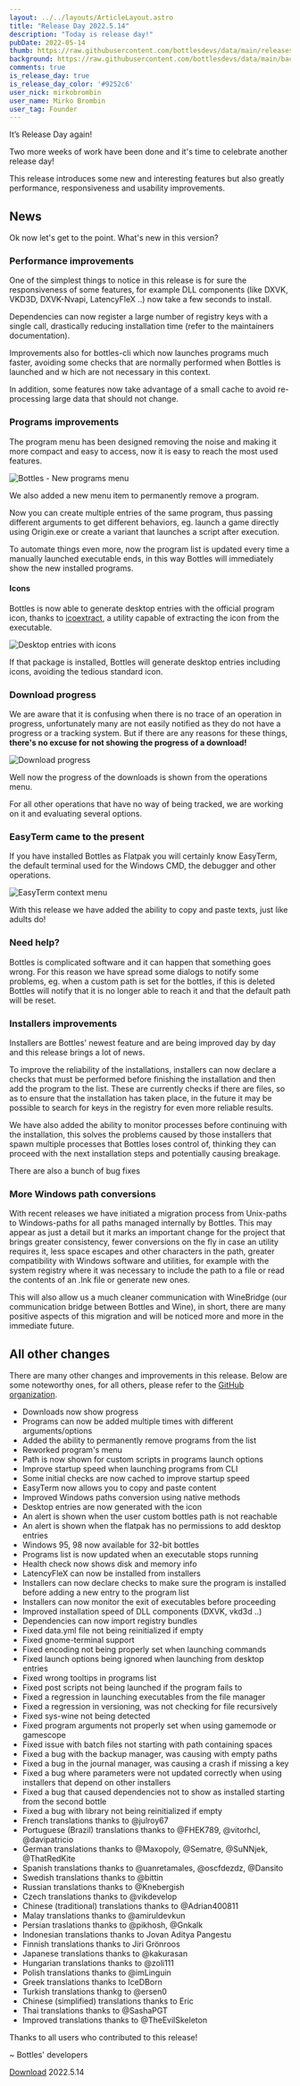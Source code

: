 ```yaml
---
layout: ../../layouts/ArticleLayout.astro
title: "Release Day 2022.5.14"
description: "Today is release day!"
pubDate: 2022-05-14
thumb: https://raw.githubusercontent.com/bottlesdevs/data/main/releases/2022.5.14/release-day.png
background: https://raw.githubusercontent.com/bottlesdevs/data/main/backgrounds/2022.5.14.png
comments: true
is_release_day: true
is_release_day_color: '#9252c6'
user_nick: mirkobrombin
user_name: Mirko Brombin
user_tag: Founder
---
```


It’s Release Day again!

Two more weeks of work have been done and it's time to celebrate another release day!

This release introduces some new and interesting features but also greatly 
performance, responsiveness and usability improvements.

## News
Ok now let's get to the point. What's new in this version?

### Performance improvements
One of the simplest things to notice in this release is for sure the 
responsiveness of some features, for example DLL components (like DXVK, 
VKD3D, DXVK-Nvapi, LatencyFleX ..) now take a few seconds to install.

Dependencies can now register a large number of registry keys with a single 
call, drastically reducing installation time (refer to the maintainers 
documentation).

Improvements also for bottles-cli which now launches programs much faster, 
avoiding some checks that are normally performed when Bottles is launched and w
hich are not necessary in this context. 

In addition, some features now take advantage of a small cache to avoid 
re-processing large data that should not change.

### Programs improvements
The program menu has been designed removing the noise and making it more 
compact and easy to access, now it is easy to reach the most used features.

![Bottles - New programs menu](/uploads/bottles-new-program-menu.png)

We also added a new menu item to permanently remove a program.

Now you can create multiple entries of the same program, thus passing different 
arguments to get different behaviors, eg. launch a game directly using 
Origin.exe or create a variant that launches a script after execution.

To automate things even more, now the program list is updated every time a 
manually launched executable ends, in this way Bottles will immediately show 
the new installed programs.

#### Icons
Bottles is now able to generate desktop entries with the official program icon, 
thanks to [icoextract](https://github.com/jlu5/icoextract), a utility capable 
of extracting the icon from the executable.

![Desktop entries with icons](/uploads/bottles-desktop-entries-w-icons.png)

If that package is installed, Bottles will generate desktop entries including 
icons, avoiding the tedious standard icon.

### Download progress
We are aware that it is confusing when there is no trace of an operation in 
progress, unfortunately many are not easily notified as they do not have a 
progress or a tracking system. But if there are any reasons for these things, 
**there's no excuse for not showing the progress of a download!**

![Download progress](/uploads/bottles-download-status.png)

Well now the progress of the downloads is shown from the operations menu.

For all other operations that have no way of being tracked, we are working on 
it and evaluating several options.

### EasyTerm came to the present
If you have installed Bottles as Flatpak you will certainly know EasyTerm, 
the default terminal used for the Windows CMD, the debugger and other operations.

![EasyTerm context menu](/uploads/bottles-easyterm-context-menu.png)

With this release we have added the ability to copy and paste texts, just like 
adults do!

### Need help?
Bottles is complicated software and it can happen that something goes wrong.
For this reason we have spread some dialogs to notify some problems, eg. 
when a custom path is set for the bottles, if this is deleted Bottles will 
notify that it is no longer able to reach it and that the default path will 
be reset.

### Installers improvements
Installers are Bottles' newest feature and are being improved day by day and 
this release brings a lot of news.

To improve the reliability of the installations, installers can now declare a
checks that must be performed before finishing the installation and then add the 
program to the list. These are currently checks if there are files, so as to 
ensure that the installation has taken place, in the future it may be possible 
to search for keys in the registry for even more reliable results.

We have also added the ability to monitor processes before continuing with the 
installation, this solves the problems caused by those installers that spawn 
multiple processes that Bottles loses control of, thinking they can proceed with 
the next installation steps and potentially causing breakage.

There are also a bunch of bug fixes

### More Windows path conversions
With recent releases we have initiated a migration process from Unix-paths to 
Windows-paths for all paths managed internally by Bottles. This may appear as 
just a detail but it marks an important change for the project that brings 
greater consistency, fewer conversions on the fly in case an utility requires 
it, less space escapes and other characters in the path, greater compatibility 
with Windows software and utilities, for example with the system registry 
where it was necessary to include the path to a file or read the contents of 
an .lnk file or generate new ones. 

This will also allow us a much cleaner communication with WineBridge (our 
communication bridge between Bottles and Wine), in short, there are many 
positive aspects of this migration and will be noticed more and more in the 
immediate future.

## All other changes
There are many other changes and improvements in this release. Below are 
some noteworthy ones, for all others, please refer to the 
[GitHub organization](https://github.com/bottlesdevs).

* Downloads now show progress
* Programs can now be added multiple times with different arguments/options
* Added the ability to permanently remove programs from the list
* Reworked program's menu
* Path is now shown for custom scripts in programs launch options
* Improve startup speed when launching programs from CLI
* Some initial checks are now cached to improve startup speed
* EasyTerm now allows you to copy and paste content
* Improved Windows paths conversion using native methods
* Desktop entries are now generated with the icon
* An alert is shown when the user custom bottles path is not reachable
* An alert is shown when the flatpak has no permissions to add desktop entries
* Windows 95, 98 now available for 32-bit bottles
* Programs list is now updated when an executable stops running
* Health check now shows disk and memory info
* LatencyFleX can now be installed from installers
* Installers can now declare checks to make sure the program is installed before adding a new entry to the program list
* Installers can now monitor the exit of executables before proceeding
* Improved installation speed of DLL components (DXVK, vkd3d ..)
* Dependencies can now import registry bundles
* Fixed data.yml file not being reinitialized if empty
* Fixed gnome-terminal support
* Fixed encoding not being properly set when launching commands
* Fixed launch options being ignored when launching from desktop entries
* Fixed wrong tooltips in programs list
* Fixed post scripts not being launched if the program fails to
* Fixed a regression in launching executables from the file manager
* Fixed a regression in versioning, was not checking for file recursively
* Fixed sys-wine not being detected
* Fixed program arguments not properly set when using gamemode or gamescope
* Fixed issue with batch files not starting with path containing spaces
* Fixed a bug with the backup manager, was causing with empty paths
* Fixed a bug in the journal manager, was causing a crash if missing a key
* Fixed a bug where parameters were not updated correctly when using installers that depend on other installers
* Fixed a bug that caused dependencies not to show as installed starting from the second bottle
* Fixed a bug with library not being reinitialized if empty
* French translations thanks to @julroy67
* Portuguese (Brazil) translations thanks to @FHEK789, @vitorhcl, @davipatricio
* German translations thanks to @Maxopoly, @Sematre, @SuNNjek, @ThatRedKite
* Spanish translations thanks to @uanretamales, @oscfdezdz, @Dansito
* Swedish translations thanks to @bittin
* Russian translations thanks to @Knebergish
* Czech translations thanks to @vikdevelop
* Chinese (traditional) translations thanks to @Adrian400811
* Malay translations thanks to @amiruldevkun
* Persian traslations thanks to @pikhosh, @Gnkalk
* Indonesian translations thanks to Jovan Aditya Pangestu
* Finnish translations thanks to Jiri Grönroos
* Japanese translations thanks to @kakurasan
* Hungarian translations thanks to @zoli111
* Polish translations thanks to @imLinguin
* Greek translations thanks to IceDBorn
* Turkish translations thankg to @ersen0
* Chinese (simplified) translations thanks to Eric
* Thai translations thanks to @SashaPGT
* Improved translations thanks to @TheEvilSkeleton

Thanks to all users who contributed to this release!

~ Bottles' developers

<a class="button" href="/download" style="">Download</a> 2022.5.14
